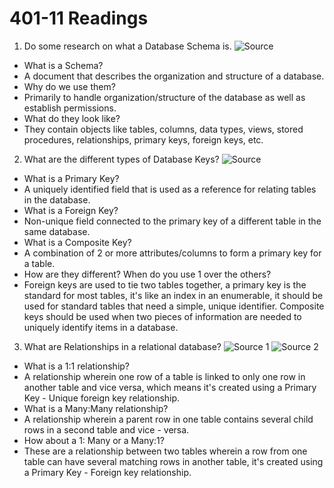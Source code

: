 # 401-11 Readings

1. Do some research on what a Database Schema is.
  ![Source](http://www.databaseguides.com/what-is-a-database-schema#:~:text=Database%20schema%20refers%20to%20the%20layout%20of%20the,the%20existing%20relationship%20between%20the%20fields%20and%20tables.)
  - What is a Schema? 
  - A document that describes the organization and structure of a database.
  - Why do we use them?
  -  Primarily to handle organization/structure of the database as well as establish permissions.
  - What do they look like?
  - They contain objects like tables, columns, data types, views, stored procedures, relationships, primary keys, foreign keys, etc.
2. What are the different types of Database Keys?
  ![Source](https://www.techopedia.com/7/32101/storage/what-is-the-difference-between-a-composite-key-primary-key-and-foreign-key)
  - What is a Primary Key?
  - A uniquely identified field that is used as a reference for relating tables in the database.
  - What is a Foreign Key?
  - Non-unique field connected to the primary key of a different table in the same database.
  - What is a Composite Key?
  - A combination of 2 or more attributes/columns to form a primary key for a table.
  - How are they different? When do you use 1 over the others?
  - Foreign keys are used to tie two tables together, a primary key is the standard for most tables, it's like an index in an enumerable, it should be used for standard tables that need a simple, unique identifier. Composite keys should be used when two pieces of information are needed to uniquely identify items in a database.
3. What are Relationships in a relational database?
  ![Source 1](https://www.tech-recipes.com/rx/56738/one-to-one-one-to-many-table-relationships-in-sql-server/)
  ![Source 2](https://www.datanumen.com/blogs/3-main-types-relationships-access-databases/)
  - What is a 1:1 relationship?
  - A relationship wherein one row of a table is linked to only one row in another table and vice versa, which means it's created using a Primary Key - Unique foreign key relationship.
  - What is a Many:Many relationship?
  - A relationship wherein a parent row in one table contains several child rows in a second table and vice - versa.
  - How about a 1: Many or a Many:1?
  - These are a relationship between two tables wherein a row from one table can have several matching rows in another table, it's created using a Primary Key - Foreign key relationship.